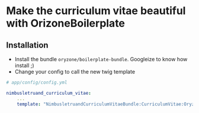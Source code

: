 # Make the curriculum vitae beautiful with OrizoneBoilerplate

## Installation
*   Install the bundle ```oryzone/boilerplate-bundle```. Googleize to know how install ;)
*   Change your config to call the new twig template

``` yaml
# app/config/config.yml

nimbusletruand_curriculum_vitae:
    ...
    template: "NimbusletruandCurriculumVitaeBundle:CurriculumVitae:OryzoneBoilerplate.html.twig"
```
